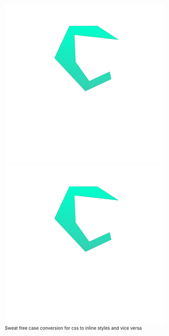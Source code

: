 ![Casing](./casing.svg)
<img src="./casing.svg">
Sweat free case conversion for css to inline styles and vice versa
